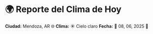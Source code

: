 # 🌍 Reporte del Clima de Hoy

**Ciudad:** Mendoza, AR 🌐
**Clima:** ☀️ Cielo claro
**Fecha:** 📅 08, 06, 2025 🚀
